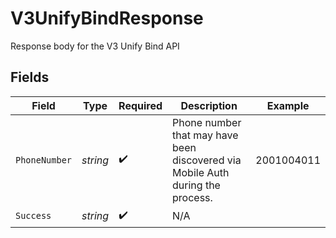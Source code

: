# V3UnifyBindResponse

Response body for the V3 Unify Bind API


## Fields

| Field                                                                          | Type                                                                           | Required                                                                       | Description                                                                    | Example                                                                        |
| ------------------------------------------------------------------------------ | ------------------------------------------------------------------------------ | ------------------------------------------------------------------------------ | ------------------------------------------------------------------------------ | ------------------------------------------------------------------------------ |
| `PhoneNumber`                                                                  | *string*                                                                       | :heavy_check_mark:                                                             | Phone number that may have been discovered via Mobile Auth during the process. | 2001004011                                                                     |
| `Success`                                                                      | *string*                                                                       | :heavy_check_mark:                                                             | N/A                                                                            |                                                                                |